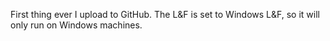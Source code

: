 First thing ever I upload to GitHub.
The L&F is set to Windows L&F, so it will only run on Windows machines.
